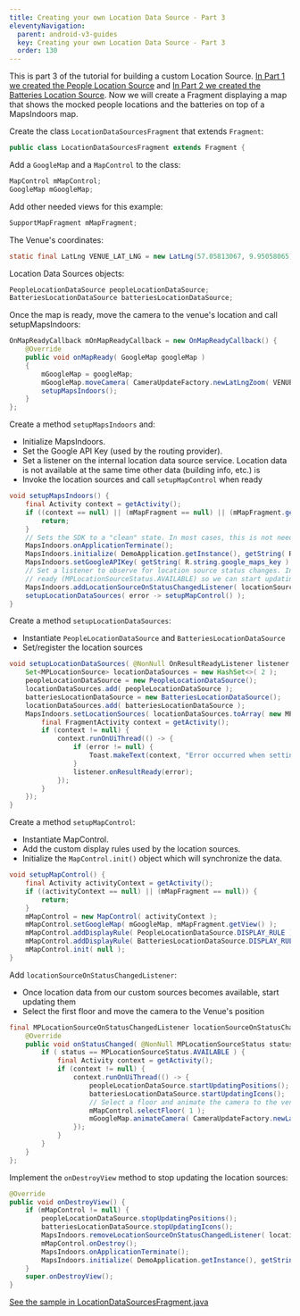 ```yaml
---
title: Creating your own Location Data Source - Part 3
eleventyNavigation:
  parent: android-v3-guides
  key: Creating your own Location Data Source - Part 3
  order: 130
---
```


This is part 3 of the tutorial for building a custom Location Source. [In Part 1 we created the People Location Source](/android/v3/locationdatasourcespeoplelocationdatasource/) and [In Part 2 we created the Batteries Location Source](/android/v3/locationdatasourcesbatterieslocationdatasource/). Now we will create a Fragment displaying a map that shows the mocked people locations and the batteries on top of a MapsIndoors map.

Create the class `LocationDataSourcesFragment` that extends `Fragment`:

```java
public class LocationDataSourcesFragment extends Fragment {
```

Add a `GoogleMap` and a `MapControl` to the class:

```java
MapControl mMapControl;
GoogleMap mGoogleMap;
```

Add other needed views for this example:

```java
SupportMapFragment mMapFragment;
```

The Venue's coordinates:

```java
static final LatLng VENUE_LAT_LNG = new LatLng(57.05813067, 9.95058065);
```

Location Data Sources objects:

```java
PeopleLocationDataSource peopleLocationDataSource;
BatteriesLocationDataSource batteriesLocationDataSource;
```

Once the map is ready, move the camera to the venue's location and call setupMapsIndoors:

```java
OnMapReadyCallback mOnMapReadyCallback = new OnMapReadyCallback() {
    @Override
    public void onMapReady( GoogleMap googleMap )
    {
        mGoogleMap = googleMap;
        mGoogleMap.moveCamera( CameraUpdateFactory.newLatLngZoom( VENUE_LAT_LNG, 13.0f ) );
        setupMapsIndoors();
    }
};
```

Create a method `setupMapsIndoors` and:

* Initialize MapsIndoors.
* Set the Google API Key (used by the routing provider).
* Set a listener on the internal location data source service. Location data is not available at the same time other data (building info, etc.) is
* Invoke the location sources and call `setupMapControl` when ready

```java
void setupMapsIndoors() {
    final Activity context = getActivity();
    if ((context == null) || (mMapFragment == null) || (mMapFragment.getView() == null)) {
        return;
    }
    // Sets the SDK to a "clean" state. In most cases, this is not needed
    MapsIndoors.onApplicationTerminate();
    MapsIndoors.initialize( DemoApplication.getInstance(), getString( R.string.mi_api_key ) );
    MapsIndoors.setGoogleAPIKey( getString( R.string.google_maps_key ) );
    // Set a listener to observe for location source status changes. In this example, we need to know when locations are
    // ready (MPLocationSourceStatus.AVAILABLE) so we can start updating/animating them
    MapsIndoors.addLocationSourceOnStatusChangedListener( locationSourceOnStatusChangedListener );
    setupLocationDataSources( error -> setupMapControl() );
}
```

Create a method `setupLocationDataSources`:

* Instantiate `PeopleLocationDataSource` and `BatteriesLocationDataSource`
* Set/register the location sources

```java
void setupLocationDataSources( @NonNull OnResultReadyListener listener ) {
    Set<MPLocationSource> locationDataSources = new HashSet<>( 2 );
    peopleLocationDataSource = new PeopleLocationDataSource();
    locationDataSources.add( peopleLocationDataSource );
    batteriesLocationDataSource = new BatteriesLocationDataSource();
    locationDataSources.add( batteriesLocationDataSource );
    MapsIndoors.setLocationSources( locationDataSources.toArray( new MPLocationSource[0] ), error -> {
        final FragmentActivity context = getActivity();
        if (context != null) {
            context.runOnUiThread(() -> {
                if (error != null) {
                    Toast.makeText(context, "Error occurred when setting the Datasources", Toast.LENGTH_SHORT).show();
                }
                listener.onResultReady(error);
            });
        }
    });
}
```

Create a method `setupMapControl`:

* Instantiate MapControl.
* Add the custom display rules used by the location sources.
* Initialize the `MapControl.init()` object which will synchronize the data.

```java
void setupMapControl() {
    final Activity activityContext = getActivity();
    if ((activityContext == null) || (mMapFragment == null)) {
        return;
    }
    mMapControl = new MapControl( activityContext );
    mMapControl.setGoogleMap( mGoogleMap, mMapFragment.getView() );
    mMapControl.addDisplayRule( PeopleLocationDataSource.DISPLAY_RULE );
    mMapControl.addDisplayRule( BatteriesLocationDataSource.DISPLAY_RULE );
    mMapControl.init( null );
}
```

Add `locationSourceOnStatusChangedListener`:

* Once location data from our custom sources becomes available, start updating them
* Select the first floor and move the camera to the Venue's position

```java
final MPLocationSourceOnStatusChangedListener locationSourceOnStatusChangedListener = new MPLocationSourceOnStatusChangedListener() {
    @Override
    public void onStatusChanged( @NonNull MPLocationSourceStatus status, int sourceId ) {
        if ( status == MPLocationSourceStatus.AVAILABLE ) {
            final Activity context = getActivity();
            if (context != null) {
                context.runOnUiThread(() -> {
                    peopleLocationDataSource.startUpdatingPositions();
                    batteriesLocationDataSource.startUpdatingIcons();
                    // Select a floor and animate the camera to the venue's position
                    mMapControl.selectFloor( 1 );
                    mGoogleMap.animateCamera( CameraUpdateFactory.newLatLngZoom( VENUE_LAT_LNG, 20f ) );
                });
            }
        }
    }
};
```

Implement the `onDestroyView` method to stop updating the location sources:

```java
@Override
public void onDestroyView() {
    if (mMapControl != null) {
        peopleLocationDataSource.stopUpdatingPositions();
        batteriesLocationDataSource.stopUpdatingIcons();
        MapsIndoors.removeLocationSourceOnStatusChangedListener( locationSourceOnStatusChangedListener );
        mMapControl.onDestroy();
        MapsIndoors.onApplicationTerminate();
        MapsIndoors.initialize( DemoApplication.getInstance(), getString( R.string.mi_api_key ) );
    }
    super.onDestroyView();
}
```

[See the sample in LocationDataSourcesFragment.java](https://github.com/mapspeople/MapsIndoorsAndroid-Demo-Samples/blob/master/app/src/main/java/com/mapsindoors/locationdatasources/LocationDataSourcesFragment.java)
